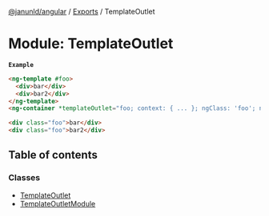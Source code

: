 [@janunld/angular](../README.md) / [Exports](../modules.md) / TemplateOutlet

# Module: TemplateOutlet

**`Example`**

```html
<ng-template #foo>
  <div>bar</div>
  <div>bar2</div>
</ng-template>
<ng-container *templateOutlet="foo; context: { ... }; ngClass: 'foo'; ngStyle: ..."></ng-container>
```

```html
<div class="foo">bar</div>
<div class="foo">bar2</div>
```

## Table of contents

### Classes

- [TemplateOutlet](../classes/TemplateOutlet.TemplateOutlet.md)
- [TemplateOutletModule](../classes/TemplateOutlet.TemplateOutletModule.md)

